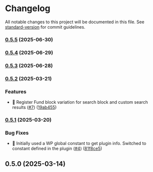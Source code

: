 # Changelog

All notable changes to this project will be documented in this file. See [standard-version](https://github.com/conventional-changelog/standard-version) for commit guidelines.

### [0.5.5](https://github.com/ucsc/ucsc-giving-functionality-plugin/compare/v0.5.4...v0.5.5) (2025-06-30)

### [0.5.4](https://github.com/ucsc/ucsc-giving-functionality-plugin/compare/v0.5.3...v0.5.4) (2025-06-29)

### [0.5.3](https://github.com/ucsc/ucsc-giving-functionality-plugin/compare/v0.5.2...v0.5.3) (2025-06-28)

### [0.5.2](https://github.com/ucsc/ucsc-giving-functionality-plugin/compare/v0.5.1...v0.5.2) (2025-03-21)


### Features

* 🎉 Register Fund block variation for search block and custom search results ([#7](https://github.com/ucsc/ucsc-giving-functionality-plugin/issues/7)) ([19ab455](https://github.com/ucsc/ucsc-giving-functionality-plugin/commit/19ab45598916aa3465d925f4463cee4ba0715956))

### [0.5.1](https://github.com/ucsc/ucsc-giving-functionality-plugin/compare/v0.5.0...v0.5.1) (2025-03-20)


### Bug Fixes

* 🐛 Initially used a WP global constant to get plugin info. Switched to constant defined in the plugin ([#4](https://github.com/ucsc/ucsc-giving-functionality-plugin/issues/4)) ([81f8ce5](https://github.com/ucsc/ucsc-giving-functionality-plugin/commit/81f8ce55f75c71d18ac976f4e243dcc9d4383b01))

## 0.5.0 (2025-03-14)
